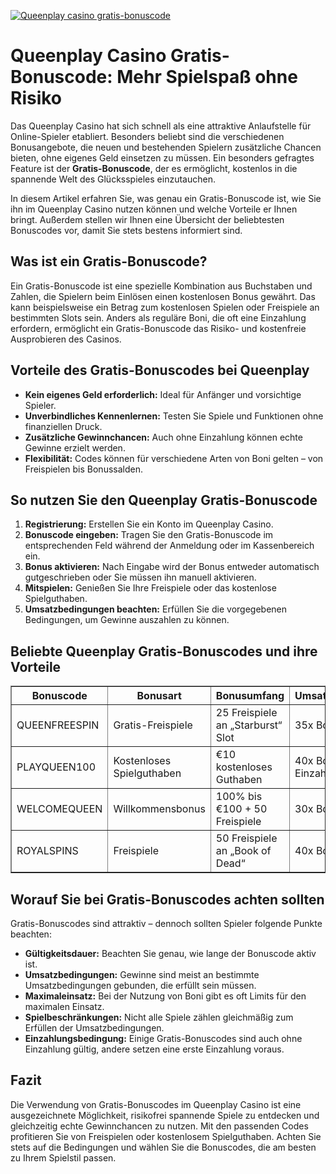 [![Queenplay casino gratis-bonuscode](https://123-caf.pages.dev/gitsignup.png)](https://vrmoo.ru/Bt82HjjY)

<h1>Queenplay Casino Gratis-Bonuscode: Mehr Spielspaß ohne Risiko</h1>  <p>Das Queenplay Casino hat sich schnell als eine attraktive Anlaufstelle für Online-Spieler etabliert. Besonders beliebt sind die verschiedenen Bonusangebote, die neuen und bestehenden Spielern zusätzliche Chancen bieten, ohne eigenes Geld einsetzen zu müssen. Ein besonders gefragtes Feature ist der <strong>Gratis-Bonuscode</strong>, der es ermöglicht, kostenlos in die spannende Welt des Glücksspieles einzutauchen.</p>  <p>In diesem Artikel erfahren Sie, was genau ein Gratis-Bonuscode ist, wie Sie ihn im Queenplay Casino nutzen können und welche Vorteile er Ihnen bringt. Außerdem stellen wir Ihnen eine Übersicht der beliebtesten Bonuscodes vor, damit Sie stets bestens informiert sind.</p>  <h2>Was ist ein Gratis-Bonuscode?</h2>  <p>Ein Gratis-Bonuscode ist eine spezielle Kombination aus Buchstaben und Zahlen, die Spielern beim Einlösen einen kostenlosen Bonus gewährt. Das kann beispielsweise ein Betrag zum kostenlosen Spielen oder Freispiele an bestimmten Slots sein. Anders als reguläre Boni, die oft eine Einzahlung erfordern, ermöglicht ein Gratis-Bonuscode das Risiko- und kostenfreie Ausprobieren des Casinos.</p>  <h2>Vorteile des Gratis-Bonuscodes bei Queenplay</h2>  <ul>   <li><strong>Kein eigenes Geld erforderlich:</strong> Ideal für Anfänger und vorsichtige Spieler.</li>   <li><strong>Unverbindliches Kennenlernen:</strong> Testen Sie Spiele und Funktionen ohne finanziellen Druck.</li>   <li><strong>Zusätzliche Gewinnchancen:</strong> Auch ohne Einzahlung können echte Gewinne erzielt werden.</li>   <li><strong>Flexibilität:</strong> Codes können für verschiedene Arten von Boni gelten – von Freispielen bis Bonussalden.</li> </ul>  <h2>So nutzen Sie den Queenplay Gratis-Bonuscode</h2>  <ol>   <li><strong>Registrierung:</strong> Erstellen Sie ein Konto im Queenplay Casino.</li>   <li><strong>Bonuscode eingeben:</strong> Tragen Sie den Gratis-Bonuscode im entsprechenden Feld während der Anmeldung oder im Kassenbereich ein.</li>   <li><strong>Bonus aktivieren:</strong> Nach Eingabe wird der Bonus entweder automatisch gutgeschrieben oder Sie müssen ihn manuell aktivieren.</li>   <li><strong>Mitspielen:</strong> Genießen Sie Ihre Freispiele oder das kostenlose Spielguthaben.</li>   <li><strong>Umsatzbedingungen beachten:</strong> Erfüllen Sie die vorgegebenen Bedingungen, um Gewinne auszahlen zu können.</li> </ol>  <h2>Beliebte Queenplay Gratis-Bonuscodes und ihre Vorteile</h2>  <table border="1" cellpadding="8" cellspacing="0" style="border-collapse: collapse; width: 100%;">   <thead>     <tr>       <th>Bonuscode</th>       <th>Bonusart</th>       <th>Bonusumfang</th>       <th>Umsatzbedingungen</th>       <th>Gültigkeit</th>     </tr>   </thead>   <tbody>     <tr>       <td>QUEENFREESPIN</td>       <td>Gratis-Freispiele</td>       <td>25 Freispiele an „Starburst“ Slot</td>       <td>35x Bonusbetrag</td>       <td>30 Tage</td>     </tr>     <tr>       <td>PLAYQUEEN100</td>       <td>Kostenloses Spielguthaben</td>       <td>€10 kostenloses Guthaben</td>       <td>40x Bonus plus Einzahlung</td>       <td>14 Tage</td>     </tr>     <tr>       <td>WELCOMEQUEEN</td>       <td>Willkommensbonus</td>       <td>100% bis €100 + 50 Freispiele</td>       <td>30x Bonusbetrag</td>       <td>30 Tage</td>     </tr>     <tr>       <td>ROYALSPINS</td>       <td>Freispiele</td>       <td>50 Freispiele an „Book of Dead“</td>       <td>40x Bonusbetrag</td>       <td>21 Tage</td>     </tr>   </tbody> </table>  <h2>Worauf Sie bei Gratis-Bonuscodes achten sollten</h2>  <p>Gratis-Bonuscodes sind attraktiv – dennoch sollten Spieler folgende Punkte beachten:</p>  <ul>   <li><strong>Gültigkeitsdauer:</strong> Beachten Sie genau, wie lange der Bonuscode aktiv ist.</li>   <li><strong>Umsatzbedingungen:</strong> Gewinne sind meist an bestimmte Umsatzbedingungen gebunden, die erfüllt sein müssen.</li>   <li><strong>Maximaleinsatz:</strong> Bei der Nutzung von Boni gibt es oft Limits für den maximalen Einsatz.</li>   <li><strong>Spielbeschränkungen:</strong> Nicht alle Spiele zählen gleichmäßig zum Erfüllen der Umsatzbedingungen.</li>   <li><strong>Einzahlungsbedingung:</strong> Einige Gratis-Bonuscodes sind auch ohne Einzahlung gültig, andere setzen eine erste Einzahlung voraus.</li> </ul>  <h2>Fazit</h2>  <p>Die Verwendung von Gratis-Bonuscodes im Queenplay Casino ist eine ausgezeichnete Möglichkeit, risikofrei spannende Spiele zu entdecken und gleichzeitig echte Gewinnchancen zu nutzen. Mit den passenden Codes profitieren Sie von Freispielen oder kostenlosem Spielguthaben. Achten Sie stets auf die Bedingungen und wählen Sie die Bonuscodes, die am besten zu Ihrem Spielstil passen.</p>